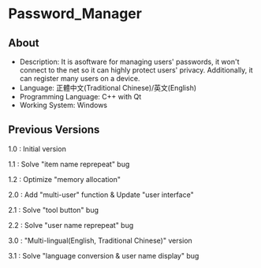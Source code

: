 # Password_Manager

## About

* Description: It is asoftware for managing users' passwords, it won't connect to the net so it can highly protect users' privacy. Additionally, it can register many users on a device.
* Language: 正體中文(Traditional Chinese)/英文(English)
* Programming Language: C++ with Qt
* Working System: Windows

## Previous Versions

1.0 : Initial version

1.1 : Solve "item name reprepeat" bug

1.2 : Optimize "memory allocation"

2.0 : Add "multi-user" function & Update "user interface"

2.1 : Solve "tool button" bug

2.2 : Solve "user name reprepeat" bug

3.0 : "Multi-lingual(English, Traditional Chinese)" version

3.1 : Solve "language conversion & user name display" bug
